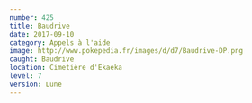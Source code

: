 ```yaml
---
number: 425
title: Baudrive
date: 2017-09-10
category: Appels à l'aide
image: http://www.pokepedia.fr/images/d/d7/Baudrive-DP.png
caught: Baudrive
location: Cimetière d'Ekaeka
level: 7
version: Lune
---
```

